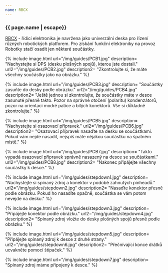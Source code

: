 ```yaml
---
name: RBCX
---
```

### {{ page.name | escape}}

[RBCX](https://github.com/RoboticsBrno/RB3204-RBCX) - řídicí elektronika je navržena jako univerzální deska pro řízení různých robotických platforem. Pro získání funkční elektroniky na provoz Robotky stačí osadit jen některé součástky.

{% include image.html
    url="/img/guides/PCB1.jpg"
    description=
        "Nachystejte si DPS (desku plošných spojů), kterou jste dostali."
    url2="/img/guides/PCB2.jpg"
    description2=
        "Zkontrolujte si, že máte všechny součástky jako na obrázku."
%}

{% include image.html
    url="/img/guides/PCB3.jpg"
    description=
        "Součástky zasuňte do desky podle obrázku."
    url2="/img/guides/PCB4.jpg"
    description2=
        "Ještě jednou si zkontrolujte, že součástky máte v desce zasunuté přesně takto. Pozor na správné otočení (polaritu) kondenzátorů, pozor na orientaci modré patice a bílých konektorů. Vše si důkladně zkontrolujte."
%}

{% include image.html
    url="/img/guides/PCB5.jpg"
    description=
        "Nachystejte si osazovací přípravek."
    url2="/img/guides/PCB6.jpg"
    description2=
        "Osazovací přípravek nasaďte na desku se součástkami. Pokud vám nejde nasadit, nejspíš máte nějakou součástku na špatném místě."
%}

{% include image.html
    url="/img/guides/PCB7.jpg"
    description=
        "Takto vypadá osazovací přípravek správně nasazený na desce se součástkami."
    url2="/img/guides/PCB8.jpg"
    description2=
        "Nakonec připájejte všechny součástky k desce."
%}

{% include image.html
    url="/img/guides/stepdown1.jpg"
    description=
        "Nachystejte si spínaný zdroj a konektor v podobě zahnutých pinheadů."
    url2="/img/guides/stepdown2.jpg"
    description2=
        "Nasaďte konektor přesně podle obrázku. Pokud ho nasadíte opačně, součástka se vám potom nevejde na desku."
%}

{% include image.html
    url="/img/guides/stepdown3.jpg"
    description=
        "Připájejte konektor podle obrázku."
    url2="/img/guides/stepdown4.jpg"
    description2=
        "Spínaný zdroj vložte do desky plošných spojů přesně podle obrázku."
%}

{% include image.html
    url="/img/guides/stepdown5.jpg"
    description=
        "Připájejte spínaný zdroj k desce z druhé strany."
    url2="/img/guides/stepdown6.jpg"
    description2=
        "Přečnívající konce drátků ucvakněte pomocí štípaček."
%}

{% include image.html
    url="/img/guides/stepdown7.jpg"
    description=
        "Spínaný zdroj máme připojený k desce."
%}

